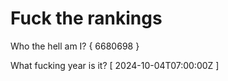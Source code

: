# Fuck the rankings

Who the hell am I?
{ 6680698 }

What fucking year is it?
[ 2024-10-04T07:00:00Z ]
